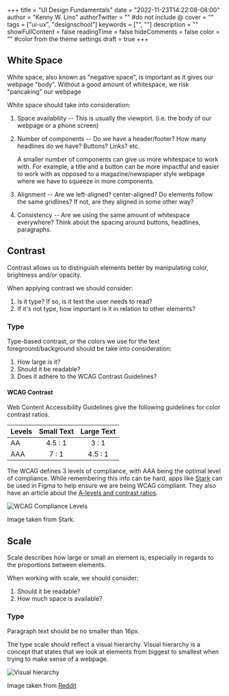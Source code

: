 +++
title = "UI Design Fundamentals"
date = "2022-11-23T14:22:08-08:00"
author = "Kenny W. Lino"
authorTwitter = "" #do not include @
cover = ""
tags = ["ui-ux", "designschool"]
keywords = ["", ""]
description = ""
showFullContent = false
readingTime = false
hideComments = false
color = "" #color from the theme settings
draft = true
+++

## White Space

White space, also known as "negative space", is important as it gives our webpage "body". Without a good amount of whitespace, we risk "pancaking" our webpage

White space should take into consideration:

1. Space availability -- This is usually the viewport. (i.e. the body of our webpage or a phone screen)

2. Number of components -- Do we have a header/footer? How many headlines do we have? Buttons? Links? etc.

    A smaller number of components can give us more whitespace to work with. For example, a title and a button can be more impactful and easier to work with as opposed to a magazine/newspaper style webpage where we have to squeeze in more components.

3. Alignment -- Are we left-aligned? center-aligned? Do elements follow the same gridlines? If not, are they aligned in some other way?

4. Consistency -- Are we using the same amount of whitespace everywhere? Think about the spacing around buttons, headlines, paragraphs. 

## Contrast

Contrast allows us to distinguish elements better by manipulating color, brightness and/or opacity.

When applying contrast we should consider:

1. Is it type? If so, is it text the user needs to read?
2. If it's not type, how important is it in relation to other elements?

### Type

Type-based contrast, or the colors we use for the text foreground/background should be take into consideration:

1. How large is it?
2. Should it be readable?
3. Does it adhere to the WCAG Contrast Guidelines?

#### WCAG Contrast

Web Content Accessibility Guidelines give the following guidelines for color contrast ratios.

| Levels | Small Text | Large Text |
| ------ | :--------: | :--------: |
| AA     |  4.5 : 1   |   3 : 1    |
| AAA    |   7 : 1    |  4.5 : 1   |

The WCAG defines 3 levels of compliance, with AAA being the optimal level of compliance. While remembering this info can be hard, apps like [Stark](https://www.getstark.co/) can be used in Figma to help ensure we are being WCAG compliant. They also have an article about the [A-levels and contrast ratios](https://www.getstark.co/blog/accessible-contrast-ratios-and-a-levels-explained).

![WCAG Compliance Levels](https://res.cloudinary.com/stark-lab/image/upload/v1649356355/compliance_levels_f8abbf659e.png)

Image taken from Stark.

## Scale

Scale describes how large or small an element is, especially in regards to the proportions between elements.

When working with scale, we should consider:

1. Should it be readable?
2. How much space is available?

### Type

Paragraph text should be no smaller than 16px.

The type scale should reflect a visual hierarchy. Visual hierarchy is a concept that states that we look at elements from biggest to smallest when trying to make sense of a webpage.

![Visual hierarchy](https://i.imgur.com/UqPKZ96.jpg)

Image taken from [Reddit](https://www.reddit.com/r/web_design/comments/bzjjfr/visual_hierarchy_perfectly_illustrated/)

